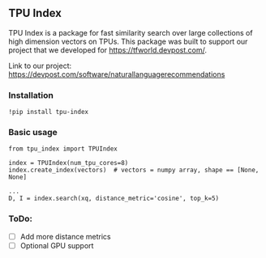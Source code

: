 ## TPU Index

TPU Index is a package for fast similarity search over large collections of high dimension vectors on TPUs.
This package was built to support our project that we developed for https://tfworld.devpost.com/.

Link to our project: https://devpost.com/software/naturallanguagerecommendations


### Installation
`!pip install tpu-index`


### Basic usage
```
from tpu_index import TPUIndex

index = TPUIndex(num_tpu_cores=8)
index.create_index(vectors)  # vectors = numpy array, shape == [None, None]

...
D, I = index.search(xq, distance_metric='cosine', top_k=5)
```

### ToDo:
 - [ ] Add more distance metrics
 - [ ] Optional GPU support
